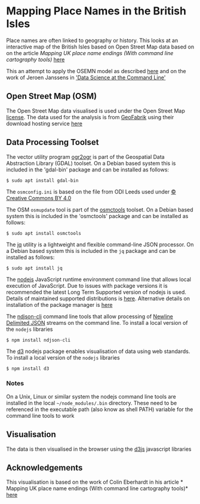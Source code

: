 # Mapping Place Names in the British Isles

Place names are often linked to geography or history. This looks at an interactive map of the British Isles based on Open Street Map data based on on the article *Mapping UK place name endings (With command line cartography tools)* [here](https://blog.scottlogic.com/2017/06/25/uk-place-names.html)

This an attempt to apply the OSEMN model as described [here](http://www.dataists.com/tag/osemn) and on the work of Jeroen Janssens in ['Data Science at the Command Line'](https://github.com/jeroenjanssens/data-science-at-the-command-line)

## Open Street Map (OSM)

The Open Street Map data visualised is used under the Open Street Map [license](https://www.openstreetmap.org/copyright). The data used for the analysis is from [GeoFabrik](http://www.geofabrik.de) using their download hosting service [here](http://download.geofabrik.de)

## Data Processing Toolset

The vector utility program [ogr2ogr](https://www.gdal.org/ogr2ogr.html) is part of the Geospatial Data Abstraction Library (GDAL) toolset. On a Debian based system this is included in the 'gdal-bin' package and can be installed as follows:

    $ sudo apt install gdal-bin

The `osmconfig.ini` is based on the file from ODI Leeds used under [© Creative Commons BY 4.0](https://creativecommons.org/licenses/by/4.0/)

The OSM `osmupdate` tool is part of the [osmctools](https://gitlab.com/osm-c-tools/osmctools) toolset. On a Debian based system this is included in the 'osmctools' package and can be installed as follows:

    $ sudo apt install osmctools

The [jq](https://stedolan.github.io/jq/) utility is a lightweight and flexible command-line JSON processor. On a Debian based system this is included in the `jq` package and can be installed as follows:

    $ sudo apt install jq

The [nodejs](https://nodejs.org/en/) JavaScript runtime environment command line that allows local execution of JavaScript. Due to issues with package versions it is recommended the latest Long Term Supported version of nodejs is used. Details of maintained supported distributions is [here](https://github.com/nodesource/distributions/blob/master/README.md). Alternative details on installation of the package manager is [here](https://nodejs.org/en/download/package-manager/)

The [ndjson-cli](https://github.com/mbostock/ndjson-cli) command line tools that allow processing of [Newline Delimited JSON](http://ndjson.org/) streams on the command line. To install a local version of the `nodejs` libraries

    $ npm install ndjson-cli

The [d3](https://d3js.org/) nodejs package enables visualisation of data using web standards. To install a local version of the `nodejs` libraries

    $ npm install d3

### Notes

On a Unix, Linux or similar system the nodejs command line tools are installed in the local `~/node_modules/.bin` directory. These need to be referenced in the executable path (also know as shell PATH) variable for the command line tools to work

## Visualisation

The data is then visualised in the browser using the [d3js](https://d3js.org) javascript libraries

## Acknowledgements

This visualisation is based on the work of Colin Eberhardt in his article *
Mapping UK place name endings (With command line cartography tools)* [here](https://blog.scottlogic.com/2017/06/25/uk-place-names.html)

